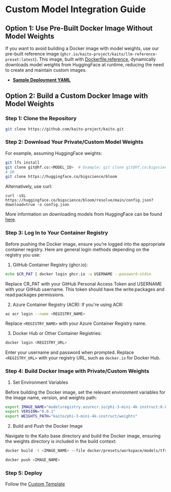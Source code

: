 # Custom Model Integration Guide

## Option 1: Use Pre-Built Docker Image Without Model Weights
If you want to avoid building a Docker image with model weights, use our pre-built reference image (`ghcr.io/kaito-project/kaito/llm-reference-preset:latest`). This image, built with [Dockerfile.reference](./Dockerfile.reference), dynamically downloads model weights from HuggingFace at runtime, reducing the need to create and maintain custom images.


- **[Sample Deployment YAML](./reference-image-deployment.yaml)**


## Option 2: Build a Custom Docker Image with Model Weights

### Step 1: Clone the Repository

```sh
git clone https://github.com/kaito-project/kaito.git
```

### Step 2: Download Your Private/Custom Model Weights

For example, assuming HuggingFace weights:
```sh
git lfs install
git clone git@hf.co:<MODEL_ID>  # Example: git clone git@hf.co:bigscience/bloom
# OR
git clone https://huggingface.co/bigscience/bloom
```

Alternatively, use curl:
```
curl -sSL https://huggingface.co/bigscience/bloom/resolve/main/config.json?download=true -o config.json
```

More information on downloading models from HuggingFace can be found [here](https://huggingface.co/docs/hub/en/models-downloading).


### Step 3: Log In to Your Container Registry

Before pushing the Docker image, ensure you’re logged into the appropriate container registry. Here are general login methods depending on the registry you use:

1. GitHub Container Registry (ghcr.io):
```sh
echo $CR_PAT | docker login ghcr.io -u USERNAME --password-stdin
```
Replace CR_PAT with your GitHub Personal Access Token and USERNAME with your GitHub username. This token should have the write:packages and read:packages permissions.

2. Azure Container Registry (ACR): If you're using ACR:

```sh
az acr login --name <REGISTRY_NAME>
```
Replace `<REGISTRY_NAME>` with your Azure Container Registry name.

3. Docker Hub or Other Container Registries:
```sh
docker login <REGISTRY_URL>
```
Enter your username and password when prompted. Replace `<REGISTRY_URL>` with your registry URL, such as `docker.io` for Docker Hub.


### Step 4: Build Docker Image with Private/Custom Weights

1. Set Environment Variables

Before building the Docker image, set the relevant environment variables for the image name, version, and weights path:
```sh
export IMAGE_NAME="modelsregistry.azurecr.io/phi-3-mini-4k-instruct:0.0.1"
export VERSION="0.0.1"
export WEIGHTS_PATH="kaito/phi-3-mini-4k-instruct/weights"
```

2. Build and Push the Docker Image

Navigate to the Kaito base directory and build the Docker image, ensuring the weights directory is included in the build context:
```sh
docker build -t <IMAGE_NAME> --file docker/presets/workspace/models/tfs/Dockerfile --build-arg WEIGHTS_PATH=<WEIGHTS_PATH> --build-arg MODEL_TYPE=text-generation --build-arg VERSION=<VERSION> .

docker push <IMAGE_NAME>
```

### Step 5: Deploy
Follow the [Custom Template](./custom-deployment-template.yaml)
